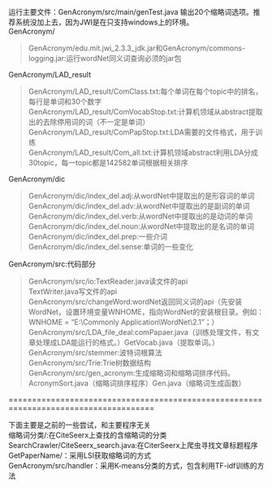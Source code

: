 运行主要文件：GenAcronym/src/main/genTest.java 输出20个缩略词选项。推荐系统没加上去，因为JWI是在只支持windows上的环境。<br>
GenAcronym/<br>
>GenAcronym/edu.mit.jwi_2.3.3_jdk.jar和GenAcronym/commons-logging.jar:运行wordNet同义词查询必须的jar包<br>

GenAcronym/LAD_result<br>
>GenAcronym/LAD_result/ComClass.txt:每个单词在每个topic中的排名，每行是单词和30个数字<br>
>GenAcronym/LAD_result/ComVocabStop.txt:计算机领域从abstract提取出的去除停用词的词（不一定是单词）<br>
>GenAcronym/LAD_result/ComPapStop.txt:LDA需要的文件格式，用于训练<br>
>GenAcronym/LAD_result/Com_all.txt:计算机领域abstract利用LDA分成30topic，每一topic都是142582单词根据相关排序<br>

GenAcronym/dic<br>
>GenAcronym/dic/index_del.adj:从wordNet中提取出的是形容词的单词<br>
>GenAcronym/dic/index_del.adv:从wordNet中提取出的是副词的单词<br>
>GenAcronym/dic/index_del.verb:从wordNet中提取出的是动词的单词<br>
>GenAcronym/dic/index_del.noun:从wordNet中提取出的是名词的单词<br>
>GenAcronym/dic/index_del.prep:一些介词<br>
>GenAcronym/dic/index_del.sense:单词的一些变化<br>

GenAcronym/src:代码部分<br>
>GenAcronym/src/io:TextReader.java读文件的api<br>
                  TextWriter.java写文件的api<br>
>GenAcronym/src/changeWord:wordNet返回同义词的api（先安装WordNet，设置环境变量WNHOME，指向WordNet的安装根目录。例如：WNHOME = “E:\Commonly Application\WordNet\2.1”；）<br>
>GenAcronym/src/LDA_file_deal:comPapaer.java（训练处理文件，有文章处理成LDA能运行的格式。）GetVocab.java（提取单词。）<br>
>GenAcronym/src/stemmer:波特词根算法<br>
>GenAcronym/src/Trie:Trie树数据结构<br>
>GenAcronym/src/gen_acronym:生成缩略词和缩略词排序代码。AcronymSort.java（缩略词排序程序）Gen.java（缩略词生成函数）<br>

=====================================================================================

下面主要是之前的一些尝试，和主要程序无关<br>
缩略词分类/:在CiteSeerx上查找的含缩略词的分类<br>
SearchCrawler/CiteSeerx_search.java:在CiterSeerx上爬虫寻找文章标题程序<br>
GetPaperName/：采用LSI获取缩略词的方式<br>
GenAcronym/src/handler：采用K-means分类的方式，包含利用TF-idf训练的方法<br>
